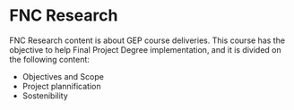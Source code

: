 # FNC Research

FNC Research content is about GEP course deliveries. This course has the objective to help Final Project Degree implementation, and it is divided on the following content:

- Objectives and Scope
- Project plannification
- Sostenibility
